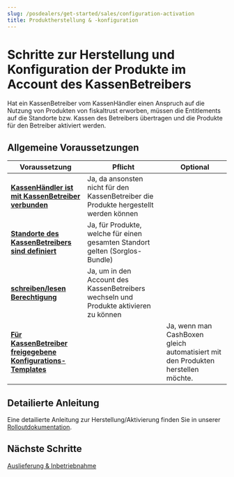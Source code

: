 ```yaml
---
slug: /posdealers/get-started/sales/configuration-activation
title: Produktherstellung & -konfiguration
---
```


# Schritte zur Herstellung und Konfiguration der Produkte im Account des KassenBetreibers

Hat ein KassenBetreiber vom KassenHändler einen Anspruch auf die Nutzung von Produkten von fiskaltrust erworben, müssen die Entitlements auf die Standorte bzw. Kassen des Betreibers übertragen und die Produkte für den Betreiber aktiviert werden. 

## Allgemeine Voraussetzungen

| Voraussetzung                                                                                                                              | Pflicht                                                                               | Optional                                                                         |
|--------------------------------------------------------------------------------------------------------------------------------------------|---------------------------------------------------------------------------------------|----------------------------------------------------------------------------------|
| [**KassenHändler ist mit KassenBetreiber verbunden**](../README.md#11-verkn%C3%BCpfung-und-konfiguration-von-kassenbetreibern)             | Ja, da ansonsten nicht für den KassenBetreiber die Produkte hergestellt werden können |                                                                                  |
| [**Standorte des KassenBetreibers sind definiert**](../README.md#11-verkn%C3%BCpfung-und-konfiguration-von-kassenbetreibern)               | Ja, für Produkte, welche für einen gesamten Standort gelten (Sorglos-Bundle)          |                                                                                  |
| **[schreiben/lesen Berechtigung](../README.md#11-verkn%C3%BCpfung-und-konfiguration-von-kassenbetreibern)**                                | Ja, um in den Account des KassenBetreibers wechseln und Produkte aktivieren zu können |                                                                                  |
| **[Für KassenBetreiber freigegebene Konfigurations-Templates](../02-pre-sales/automated-rollout.md#templating-zum-anlegen-von-cashboxen)** |                                                                                       | Ja, wenn man CashBoxen gleich automatisiert mit den Produkten herstellen möchte. |

## Detailierte Anleitung

Eine detailierte Anleitung zur Herstellung/Aktivierung finden Sie in unserer [Rolloutdokumentation](https://docs.fiskaltrust.cloud/de/docs/posdealers/rollout-doc/shop).

## Nächste Schritte

[Auslieferung & Inbetriebnahme](../README.md#13-auslieferung--inbetriebnahme)
